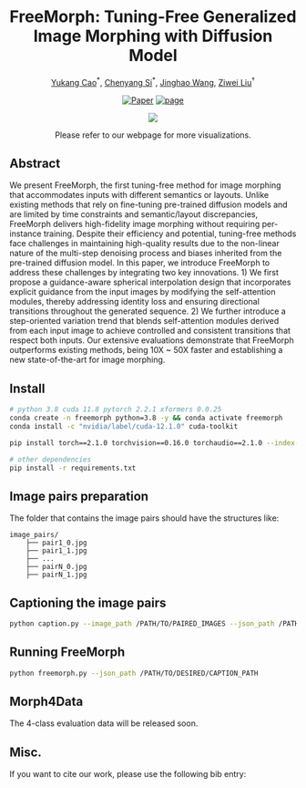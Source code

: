 <div align="center">

# FreeMorph: Tuning-Free Generalized Image Morphing with Diffusion Model
  
<a href="https://yukangcao.github.io/">Yukang Cao</a><sup>\*</sup>,
<a href="https://chenyangsi.top/">Chenyang Si</a><sup>\*</sup>,
<a href="https://personal-page.wjh.app/">Jinghao Wang</a>,
<a href="https://liuziwei7.github.io/">Ziwei Liu</a><sup>†</sup>


[![Paper]()]()
<a href="https://yukangcao.github.io/FreeMorph/"><img alt="page" src="https://img.shields.io/badge/Webpage-0054a6?logo=Google%20chrome&logoColor=white"></a>

<img src="./docs/static/FreeMorph-teaser.png">
  
Please refer to our webpage for more visualizations.
</div>

## Abstract
We present FreeMorph, the first tuning-free method for image morphing that accommodates inputs with different semantics or layouts. Unlike existing methods that rely on fine-tuning pre-trained diffusion models and are limited by time constraints and semantic/layout discrepancies, FreeMorph delivers high-fidelity image morphing without requiring per-instance training. Despite their efficiency and potential, tuning-free methods face challenges in maintaining high-quality results due to the non-linear nature of the multi-step denoising process and biases inherited from the pre-trained diffusion model. In this paper, we introduce FreeMorph to address these challenges by integrating two key innovations. 1) We first propose a guidance-aware spherical interpolation design that incorporates explicit guidance from the input images by modifying the self-attention modules, thereby addressing identity loss and ensuring directional transitions throughout the generated sequence. 2) We further introduce a step-oriented variation trend that blends self-attention modules derived from each input image to achieve controlled and consistent transitions that respect both inputs. Our extensive evaluations demonstrate that FreeMorph outperforms existing methods, being 10X ~ 50X faster and establishing a new state-of-the-art for image morphing.


## Install
```bash
# python 3.8 cuda 11.8 pytorch 2.2.1 xformers 0.0.25
conda create -n freemorph python=3.8 -y && conda activate freemorph
conda install -c "nvidia/label/cuda-12.1.0" cuda-toolkit

pip install torch==2.1.0 torchvision==0.16.0 torchaudio==2.1.0 --index-url https://download.pytorch.org/whl/cu121

# other dependencies
pip install -r requirements.txt

```

## Image pairs preparation
The folder that contains the image pairs should have the structures like:
```
image_pairs/
    ├── pair1_0.jpg
    ├── pair1_1.jpg
    ├── ...
    ├── pairN_0.jpg
    ├── pairN_1.jpg
```


## Captioning the image pairs

```bash
python caption.py --image_path /PATH/TO/PAIRED_IMAGES --json_path /PATH/TO/DESIRED/CAPTION_PATH
```

## Running FreeMorph
```bash
python freemorph.py --json_path /PATH/TO/DESIRED/CAPTION_PATH
```

## Morph4Data
The 4-class evaluation data will be released soon.


## Misc.
If you want to cite our work, please use the following bib entry:
```

```
